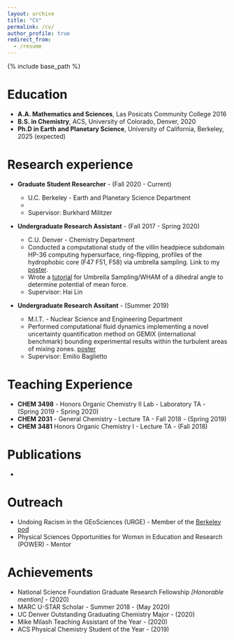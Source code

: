 ```yaml
---
layout: archive
title: "CV"
permalink: /cv/
author_profile: true
redirect_from:
  - /resume
---
```


{% include base_path %}

Education
======
* **A.A. Mathematics and Sciences**, Las Posicats Community College 2016
* **B.S. in Chemistry**, ACS, University of Colorado, Denver, 2020
* **Ph.D in Earth and Planetary Science**, University of California, Berkeley, 2025 (expected)

Research experience
======
* **Graduate Student Researcher** - (Fall 2020 - Current)
  * U.C. Berkeley - Earth and Planetary Science Department
  *  
  * Supervisor: Burkhard Militzer

* **Undergraduate Research Assistant** - (Fall 2017 - Spring 2020)
  * C.U. Denver - Chemistry Department
  * Conducted a computational study of the villin headpiece subdomain HP-36 computing hypersurface, ring-flipping, profiles of the hydrophobic core (F47 F51, F58) via umbrella sampling. Link to my [poster](../files/HP36.pdf).
  * Wrote a [tutorial](https://github.com/TanjaKovacevic/Umbrella_Sampling/) for Umbrella Sampling/WHAM of a dihedral angle to determine potential of mean force.  
  * Supervisor: Hai Lin
  
* **Undergraduate Research Assitant** - (Summer 2019)
  * M.I.T. - Nuclear Science and Engineering Department
  * Performed computational fluid dynamics implementing a novel uncertainty quantification method on GEMIX (international benchmark) bounding experimental results within the turbulent areas of mixing zones. [poster](../files/UQ-Turbulence.pdf) 
  * Supervisor: Emilio Baglietto

Teaching Experience
======
* **CHEM 3498** - Honors Organic Chemistry II Lab - Laboratory TA - (Spring 2019 - Spring 2020)
* **CHEM 2031** - General Chemistry - Lecture TA - Fall 2018 - (Spring 2019)
* **CHEM 3481** Honors Organic Chemistry I - Lecture TA - (Fall 2018)

Publications
======
*

Outreach
======
* Undoing Racism in the GEoSciences (URGE) - Member of the [Berkeley pod](https://urgeoscience.org/pods/berkeley-2/)
* Physical Sciences Opportunities for Womxn in Education and Research (POWER) - Mentor

Achievements
======
* National Science Foundation Graduate Research Fellowship *[Honorable mention]* - (2020)
* MARC U-STAR Scholar - Summer 2018 - (May 2020)
* UC Denver Outstanding Graduating Chemistry Major - (2020)
* Mike Milash Teaching Assistant of the Year - (2020)
* ACS Physical Chemistry Student of the Year - (2019)
